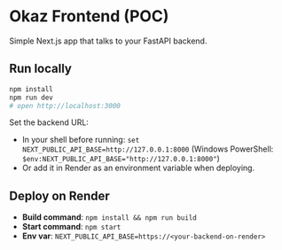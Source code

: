 # Okaz Frontend (POC)

Simple Next.js app that talks to your FastAPI backend.

## Run locally
```bash
npm install
npm run dev
# open http://localhost:3000
```

Set the backend URL:
- In your shell before running: `set NEXT_PUBLIC_API_BASE=http://127.0.0.1:8000` (Windows PowerShell: `$env:NEXT_PUBLIC_API_BASE="http://127.0.0.1:8000"`)
- Or add it in Render as an environment variable when deploying.

## Deploy on Render
- **Build command**: `npm install && npm run build`
- **Start command**: `npm start`
- **Env var**: `NEXT_PUBLIC_API_BASE=https://<your-backend-on-render>`

